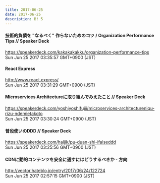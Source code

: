 ```yaml
---
title: 2017-06-25
date: 2017-06-25
description: B! 5
---
```


#### 技術的負債を "なるべく" 作らないためのコツ / Organization Performance Tips // Speaker Deck
https://speakerdeck.com/kakakakakku/organization-performance-tips<br>
Sun Jun 25 2017 03:35:57 GMT+0900 (JST)<br>


#### React Express
http://www.react.express/<br>
Sun Jun 25 2017 03:31:29 GMT+0900 (JST)<br>


#### Microservices Architectureに取り組んでみえたこと // Speaker Deck
https://speakerdeck.com/yoshiyoshifujii/microservices-architectureniqu-rizu-ndemietakoto<br>
Sun Jun 25 2017 03:30:24 GMT+0900 (JST)<br>


#### 普段使いのDDD // Speaker Deck
https://speakerdeck.com/haljik/pu-duan-shi-ifalseddd<br>
Sun Jun 25 2017 03:25:56 GMT+0900 (JST)<br>


#### CDNに動的コンテンツを安全に通すにはどうするべきか - 方向
http://vector.hateblo.jp/entry/2017/06/24/122724<br>
Sun Jun 25 2017 02:57:15 GMT+0900 (JST)<br>


